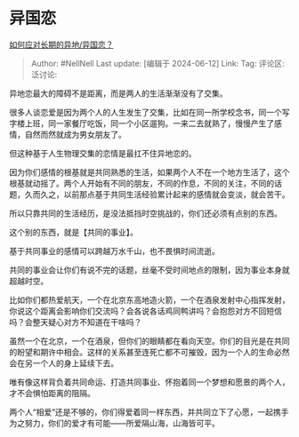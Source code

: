 # 异国恋
[如何应对长期的异地/异国恋？](https://www.zhihu.com/question/658659993/answer/3527788851)

> Author: #NellNell
> Last update: [编辑于 2024-06-12]
> Link:
> Tag:
> 评论区:
> 泛讨论:

异地恋最大的障碍不是距离，而是两人的生活渐渐没有了交集。

很多人谈恋爱是因为两个人的人生发生了交集，比如在同一所学校念书，同一个写字楼上班，同一家餐厅吃饭，同一个小区遛狗。一来二去就熟了，慢慢产生了感情，自然而然就成为男女朋友了。

但这种基于人生物理交集的恋情是最扛不住异地恋的。

因为你们感情的根基就是共同熟悉的生活，如果两个人不在一个地方生活了，这个根基就动摇了。两个人开始有不同的朋友，不同的作息，不同的关注，不同的话题，久而久之，以前那点基于共同生活经验累计起来的感情就会变淡，就会苦干。

所以只靠共同的生活经历，是没法抵挡时空挑战的，你们还必须有点别的东西。

这个别的东西，就是【共同的事业】。

基于共同事业的感情可以跨越万水千山，也不畏惧时间流逝。

共同的事业会让你们有说不完的话题，丝毫不受时间地点的限制，因为事业本身就超越时空。

比如你们都热爱航天，一个在北京东高地造火箭，一个在酒泉发射中心指挥发射，你说这个距离会影响你们交流吗？会各说各话鸡同鸭讲吗？会抱怨对方不回短信吗？会整天疑心对方不知道在干啥吗？

虽然一个在北京，一个在酒泉，但你们的眼睛都在看向天空。你们的目光是在共同的盼望和期许中相会。这样的关系甚至连死亡都不可摧毁，因为一个人的生命必然会在另一个人的身上延续下去。

唯有像这样背负着共同命运、打造共同事业、怀抱着同一个梦想和愿景的两个人，才不会惧怕距离的阻隔。

两个人“相爱”还是不够的，你们得爱着同一样东西，并共同立下了心愿，一起携手为之努力，你们的爱才有可能——所爱隔山海，山海皆可平。
